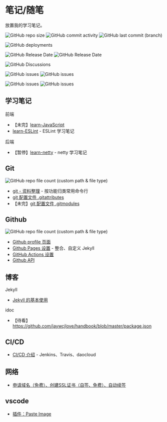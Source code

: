 # 笔记/随笔 

放置我的学习笔记。

![GitHub repo size](https://img.shields.io/github/repo-size/LawssssCat/learn-index)
![GitHub commit activity](https://img.shields.io/github/commit-activity/m/LawssssCat/learn-index)
![GitHub last commit (branch)](https://img.shields.io/github/last-commit/LawssssCat/learn-index)

![GitHub deployments](https://img.shields.io/github/deployments/LawssssCat/learn-index/github-pages?label=github%20pages%20state)

![GitHub Release Date](https://img.shields.io/github/downloads/LawssssCat/learn-index/total)
![GitHub Release Date](https://img.shields.io/github/release-date/LawssssCat/learn-index)


![GitHub Discussions](https://img.shields.io/github/discussions/Lawsssscat/learn-index)

![GitHub issues](https://img.shields.io/github/issues-closed/LawssssCat/learn-index)
![GitHub issues](https://img.shields.io/github/issues/LawssssCat/learn-index)

![GitHub issues](https://img.shields.io/github/issues-pr-closed/LawssssCat/learn-index)
![GitHub issues](https://img.shields.io/github/issues-pr/LawssssCat/learn-index)

## 学习笔记

前端

- 【未完】[learn-JavaScript](./docs/JavaScript/javascript_simple.md)
- [learn-ESLint](./docs/ESLint/ESLint_learn_note.md) - ESLint 学习笔记 

后端

- 【暂停】[learn-netty](https://github.com/LawssssCat/learn-netty) - netty 学习笔记

## Git

<!--
![](https://img.shields.io/badge/dynamic/json?style=social&logo=Markdown&label=files&query=%24.length&url=https%3A%2F%2Fapi.github.com%2Frepos%2FLawssssCat%2Flearn-index%2Fcontents%2Fdocs%2FGit)
-->
![GitHub repo file count (custom path & file type)](https://shields-staging.herokuapp.com/github/directory-file-count/LawssssCat/learn-index/docs/Git?label=article&logo=Markdown&style=social&type=file)

- [git - 资料整理](https://blog.csdn.net/LawssssCat/article/details/103386802) - 按功能归类常用命令行
- [git 配置文件 .gitattributes](./docs/Git/git_gitattributes.md)
- 【未完】[git 配置文件 .gitmodules](./docs/Git/git_gitmodules.md)

## Github

<!--
![](https://img.shields.io/badge/dynamic/json?style=social&logo=Markdown&label=files&query=%24.length&url=https%3A%2F%2Fapi.github.com%2Frepos%2FLawssssCat%2Flearn-index%2Fcontents%2Fdocs%2FGithub)
-->
![GitHub repo file count (custom path & file type)](https://shields-staging.herokuapp.com/github/directory-file-count/LawssssCat/learn-index/docs/Github?label=article&logo=Markdown&style=social&type=file)

- [Github profile 页面](./docs/Github/github_profile.md)
- [Github Pages 设置](./docs/Github/github_pages.md) - 整合、自定义 Jekyll 
- [GitHub Actions 设置](./docs/Github/github_actions.md)
- [Github API](./docs/Github/github_api.md)

## 博客

Jekyll 

 - [Jekyll 的基本使用](./docs/Jekyll/Jekyll_simple_use.md)

idoc

- 【待看】<https://github.com/jaywcjlove/handbook/blob/master/package.json>

## CI/CD

- [CI/CD 介绍](./docs/CICD/cicd_simple_introduction.md) - Jenkins、Travis、daocloud

## 网络

- [申请域名（免费）、创建SSL证书（自签、免费）、自动续签](./docs/Network/ssl_config.md)

## vscode

- [插件：Paste Image](./docs/vscode/plugs_paste_image.md)